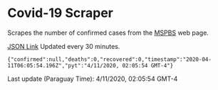 # Covid-19 Scraper

Scrapes the number of confirmed cases from the [MSPBS](https://www.mspbs.gov.py/covid-19.php) web page.

[JSON Link](https://jmayalag.github.io/covid19-scrape/cases.json)
Updated every 30 minutes.
```
{"confirmed":null,"deaths":0,"recovered":0,"timestamp":"2020-04-11T06:05:54.196Z","pyt":"4/11/2020, 02:05:54 GMT-4"}
```
Last update (Paraguay Time): 4/11/2020, 02:05:54 GMT-4